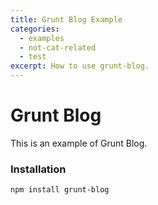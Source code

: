```yaml
---
title: Grunt Blog Example
categories:
  - examples
  - not-cat-related
  - test
excerpt: How to use grunt-blog.
---
```


# Grunt Blog

This is an example of Grunt Blog.

### Installation

```
npm install grunt-blog
```